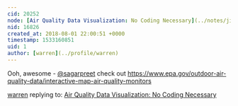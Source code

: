 ```yaml
---
cid: 20252
node: [Air Quality Data Visualization: No Coding Necessary](../notes/jiteovien/08-01-2018/air-quality-data-visualization-no-coding-necessary)
nid: 16826
created_at: 2018-08-01 22:00:51 +0000
timestamp: 1533160851
uid: 1
author: [warren](../profile/warren)
---
```


Ooh, awesome - [@sagarpreet](/profile/sagarpreet) check out https://www.epa.gov/outdoor-air-quality-data/interactive-map-air-quality-monitors

[warren](../profile/warren) replying to: [Air Quality Data Visualization: No Coding Necessary](../notes/jiteovien/08-01-2018/air-quality-data-visualization-no-coding-necessary)

